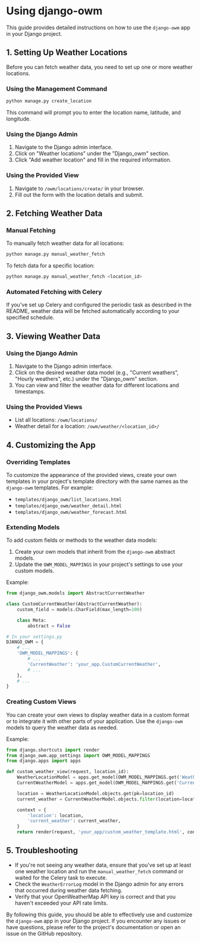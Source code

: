 # Using django-owm

This guide provides detailed instructions on how to use the `django-owm` app in your Django project.

## 1. Setting Up Weather Locations

Before you can fetch weather data, you need to set up one or more weather locations.

### Using the Management Command

```bash
python manage.py create_location
```

This command will prompt you to enter the location name, latitude, and longitude.

### Using the Django Admin

1. Navigate to the Django admin interface.
2. Click on "Weather locations" under the "Django_owm" section.
3. Click "Add weather location" and fill in the required information.

### Using the Provided View

1. Navigate to `/owm/locations/create/` in your browser.
2. Fill out the form with the location details and submit.

## 2. Fetching Weather Data

### Manual Fetching

To manually fetch weather data for all locations:

```bash
python manage.py manual_weather_fetch
```

To fetch data for a specific location:

```bash
python manage.py manual_weather_fetch <location_id>
```

### Automated Fetching with Celery

If you've set up Celery and configured the periodic task as described in the README, weather data will be fetched automatically according to your specified schedule.

## 3. Viewing Weather Data

### Using the Django Admin

1. Navigate to the Django admin interface.
2. Click on the desired weather data model (e.g., "Current weathers", "Hourly weathers", etc.) under the "Django_owm" section.
3. You can view and filter the weather data for different locations and timestamps.

### Using the Provided Views

- List all locations: `/owm/locations/`
- Weather detail for a location: `/owm/weather/<location_id>/`

## 4. Customizing the App

### Overriding Templates

To customize the appearance of the provided views, create your own templates in your project's template directory with the same names as the `django-owm` templates. For example:

- `templates/django_owm/list_locations.html`
- `templates/django_owm/weather_detail.html`
- `templates/django_owm/weather_forecast.html`

### Extending Models

To add custom fields or methods to the weather data models:

1. Create your own models that inherit from the `django-owm` abstract models.
2. Update the `OWM_MODEL_MAPPINGS` in your project's settings to use your custom models.

Example:

```python
from django_owm.models import AbstractCurrentWeather

class CustomCurrentWeather(AbstractCurrentWeather):
    custom_field = models.CharField(max_length=100)

    class Meta:
        abstract = False

# In your settings.py
DJANGO_OWM = {
    # ...
    'OWM_MODEL_MAPPINGS': {
        # ...
        'CurrentWeather': 'your_app.CustomCurrentWeather',
        # ...
    },
    # ...
}
```

### Creating Custom Views

You can create your own views to display weather data in a custom format or to integrate it with other parts of your application. Use the `django-owm` models to query the weather data as needed.

Example:

```python
from django.shortcuts import render
from django_owm.app_settings import OWM_MODEL_MAPPINGS
from django.apps import apps

def custom_weather_view(request, location_id):
    WeatherLocationModel = apps.get_model(OWM_MODEL_MAPPINGS.get('WeatherLocation'))
    CurrentWeatherModel = apps.get_model(OWM_MODEL_MAPPINGS.get('CurrentWeather'))

    location = WeatherLocationModel.objects.get(pk=location_id)
    current_weather = CurrentWeatherModel.objects.filter(location=location).latest('timestamp')

    context = {
        'location': location,
        'current_weather': current_weather,
    }
    return render(request, 'your_app/custom_weather_template.html', context)
```

## 5. Troubleshooting

- If you're not seeing any weather data, ensure that you've set up at least one weather location and run the `manual_weather_fetch` command or waited for the Celery task to execute.
- Check the `WeatherErrorLog` model in the Django admin for any errors that occurred during weather data fetching.
- Verify that your OpenWeatherMap API key is correct and that you haven't exceeded your API rate limits.

By following this guide, you should be able to effectively use and customize the `django-owm` app in your Django project. If you encounter any issues or have questions, please refer to the project's documentation or open an issue on the GitHub repository.
